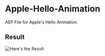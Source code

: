 # Apple-Hello-Animation
AEP File for Apple's Hello Animation.

## Result
![Here's the Result](snapshots/snapshot1.png)
